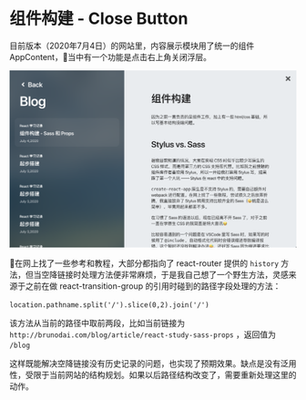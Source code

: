 
# 组件构建 - Close Button

目前版本（2020年7月4日）的网站里，内容展示模块用了统一的组件 AppContent，当中有一个功能是点击右上角关闭浮层。

![](/asset/blog/back-button-1.png)

在网上找了一些参考和教程，大部分都指向了 react-router 提供的 `history` 方法，但当空降链接时处理方法便非常麻烦，于是我自己想了一个野生方法，灵感来源于之前在做 react-transition-group 的引用时碰到的路径字段处理的方法：

`location.pathname.split('/').slice(0,2).join('/')`

该方法从当前的路径中取前两段，比如当前链接为 `http://brunodai.com/blog/article/react-study-sass-props` ，返回值为 `/blog`

这样既能解决空降链接没有历史记录的问题，也实现了预期效果。缺点是没有泛用性，受限于当前网站的结构规划。如果以后路径结构改变了，需要重新处理这里的动作。